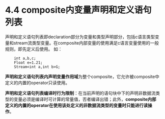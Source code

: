 # 4.4    composite内变量声明和定义语句列表

声明和定义语句列表即declaration部分为变量和类型声明部分，包括c语言类型变量和stream流类型变量。在composite内部变量的使用满足c语言变量使用的一般规则，即先定义后使用。
如：
```
    int a,b,c;
	Float e=1.21;
	Stream<int a,int b>G;
```
**声明和定义语句列表内声明变量作用域**为整个composite，它允许被composite中定义的内置的operator只读使用。

**声明和定义语句列表编译时行为限制**：在当前声明的语句块中下的声明非数据流类型的变量必须是编译时可计算的常量值，否者编译出错；此外，**composite内部定义的内置的operator在使用该处定义的非数据流类型的变量时只能进行读操作**。
